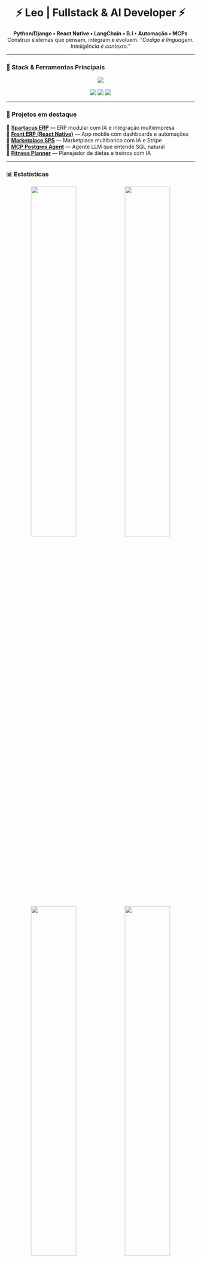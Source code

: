 <!-- 🔥 PERFIL DARK NEON DELUXE - by Leo -->

<p align="center">
 
</p>

<h1 align="center">⚡ Leo | Fullstack & AI Developer ⚡</h1>

<p align="center">
  <b>Python/Django • React Native • LangChain • B.I • Automação • MCPs</b><br>
  Construo sistemas que pensam, integram e evoluem.  
  <em>"Código é linguagem. Inteligência é contexto."</em>
</p>

---

### 🧠 Stack & Ferramentas Principais
<p align="center">
  <img src="https://skillicons.dev/icons?i=python,django,flask,js,react,postgresql,redis,docker,git,linux,vscode&theme=dark" />
  <br><br>
  <img src="https://img.shields.io/badge/LangChain-%23000000?style=for-the-badge&logo=chainlink&logoColor=white"/>
  <img src="https://img.shields.io/badge/OpenAI-%23222222?style=for-the-badge&logo=openai&logoColor=white"/>
  <img src="https://img.shields.io/badge/Power%20BI-F2C811?style=for-the-badge&logo=powerbi&logoColor=black"/>
</p>

---

### 🚀 Projetos em destaque
🔹 [**Spartacus ERP**](https://github.com/Kaique-010/mobile-sps) — ERP modular com IA e integração multiempresa  
🔹 [**Front ERP (React Native)**](https://github.com/Kaique-010/front-mobile) — App mobile com dashboards e automações  
🔹 [**Marketplace SPS**](https://github.com/Kaique-010/marketplace_sps) — Marketplace multibanco com IA e Stripe  
🔹 [**MCP Postgres Agent**](https://github.com/Kaique-010/mcp_postgres) — Agente LLM que entende SQL natural  
🔹 [**Fitness Planner**](https://github.com/Kaique-010/FITNESS_PLANNER) — Planejador de dietas e treinos com IA  

---

### 📊 Estatísticas
<p align="center">
  <img width="49%" src="https://github-readme-stats.vercel.app/api?username=Kaique-010&show_icons=true&theme=tokyonight&hide_border=true" />
  <img width="49%" src="https://github-readme-streak-stats.herokuapp.com/?user=Kaique-010&theme=tokyonight&hide_border=true" />
</p>

<p align="center">
  <img width="49%" src="https://github-readme-stats.vercel.app/api/top-langs/?username=Kaique-010&layout=compact&theme=tokyonight&hide_border=true" />
  <img width="49%" src="https://komarev.com/ghpvc/?username=Kaique-010&label=Profile%20views&color=blueviolet&style=flat" />
</p>

---

### 🌐 Contato
<p align="center">
  <a href="https://www.linkedin.com/in/leonardo-araujo-213626173/">
    <img src="https://img.shields.io/badge/LinkedIn-0A66C2?style=for-the-badge&logo=linkedin&logoColor=white"/>
  </a>
  <a href="mailto:leokaique7@gmail.com">
    <img src="https://img.shields.io/badge/Email-EA4335?style=for-the-badge&logo=gmail&logoColor=white"/>
  </a>
  <a href="https://github.com/Kaique-010">
    <img src="https://img.shields.io/badge/GitHub-100000?style=for-the-badge&logo=github&logoColor=white"/>
  </a>
</p>

---

<p align="center">
  <img src="https://readme-typing-svg.herokuapp.com?font=Fira+Code&pause=1200&color=00FFFF&center=true&vCenter=true&width=700&lines=Python+Django+React+Native+Developer;AI+%26+Automation+Architect;Building+MCPs+and+Smart+Systems" />
</p>

<p align="center">
  <i>“Código bom é o que se explica sozinho.”</i><br>
  <b>Performance • Clareza • Propósito</b>
</p>
